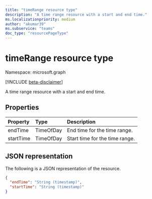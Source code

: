 ```yaml
---
title: "timeRange resource type"
description: "A time range resource with a start and end time."
ms.localizationpriority: medium
author: "akumar39"
ms.subservice: "teams"
doc_type: "resourcePageType"
---
```


# timeRange resource type

Namespace: microsoft.graph

[!INCLUDE [beta-disclaimer](../../includes/beta-disclaimer.md)]

A time range resource with a start and end time.

## Properties

| Property     | Type        | Description |
|:-------------|:------------|:------------|
|endTime|TimeOfDay|End time for the time range.|
|startTime|TimeOfDay|Start time for the time range.|

## JSON representation

The following is a JSON representation of the resource.

<!-- {
  "blockType": "resource",
  "optionalProperties": [

  ],
  "@odata.type": "microsoft.graph.timeRange",
  "baseType": null
}-->

```json
{
  "endTime": "String (timestamp)",
  "startTime": "String (timestamp)"
}
```

<!-- uuid: 16cd6b66-4b1a-43a1-adaf-3a886856ed98
2019-02-04 14:57:30 UTC -->
<!-- {
  "type": "#page.annotation",
  "description": "timeRange resource",
  "keywords": "",
  "section": "documentation",
  "tocPath": ""
}-->

